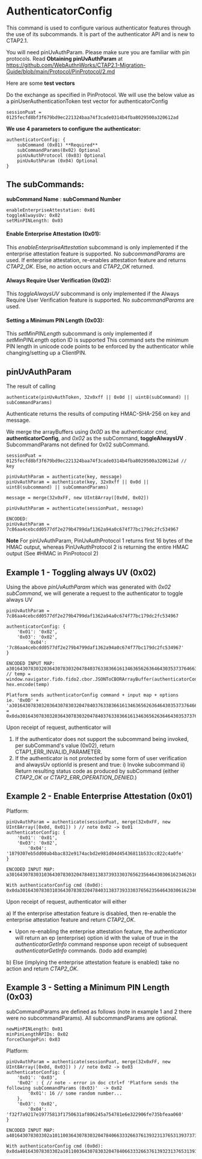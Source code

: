 # AuthenticatorConfig

This command is used to configure various authenticator features through the use of its subcommands. It is part of the authenticator API and is new to CTAP2.1. 

You will need pinUvAuthParam. Please make sure you are familiar with pin protocols. Read **Obtaining pinUvAuthParam** at https://github.com/WebAuthnWorks/CTAP2.1-Migration-Guide/blob/main/Protocol/PinProtocol/2.md

Here are some **test vectors**

Do the exchange as specified in PinProtocol. We will use the below value as a pinUserAuthenticationToken test vector for authenticatorConfig
```
sessionPuat = 0125fecfd8bf3f679bd9ec221324baa74f3cade0314b4fba8029500a320612ad
```

**We use 4 parameters to configure the authenticator:**
```
authenticatorConfig: {
	subCommand (0x01) **Required**
	subCommandParams(0x02) Optional
	pinUvAuthProtocol (0x03) Optional
	pinUvAuthParam (0x04) Optional
}
```

## The subCommands:

**subCommand Name** : **subCommand Number**
```
enableEnterpriseAttestation: 0x01
toggleAlwaysUv: 0x02
setMinPINLength: 0x03
```

#### Enable Enterprise Attestation (0x01):
This *enableEnterpriseAttestation* subcommand is only implemented if the enterprise attestation feature is supported. No *subcommandParams* are used.
If enterprise attestation, re-enables attestation feature and returns _CTAP2_OK_. Else, no action occurs and _CTAP2_OK_ returned.

#### Always Require User Verification (0x02):
This *toggleAlwaysUV* subcommand is only implemented if the Always Require User Verification feature is supported. No *subcommandParams* are used.

#### Setting a Minimum PIN Length (0x03):
This *setMinPINLength* subcommand is only implemented if _setMinPINLength_ option ID is supported
This command sets the minimum PIN length in unicode code points to be enforced by the authenticator while changing/setting up a ClientPIN.


## pinUvAuthParam
The result of calling 
```
authenticate(pinUvAuthToken, 32x0xff || 0x0d || uint8(subCommand) || subCommandParams)
```


Authenticate returns the results of computing HMAC-SHA-256 on key and message.

We merge the arrayBuffers using _0x0D_ as the authenticator cmd, **authenticatorConfig**, and _0x02_ as the subCommand, **toggleAlwaysUV** . SubcommandParams not defined for 0x02 subCommand.

```
sessionPuat = 0125fecfd8bf3f679bd9ec221324baa74f3cade0314b4fba8029500a320612ad // key 

pinUvAuthParam = authenticate(key, message)
pinUvAuthParam = authenticate(key, 32x0xff || 0x0d || uint8(subcommand) || subCommandParams)

message = merge(32x0xFF, new UInt8Array([0x0d, 0x02]) 

pinUvAuthParam = authenticate(sessionPuat, message)

ENCODED:
pinUvAuthParam = 7c86aa4cebcdd0577df2e279b4799daf1362a94a0c674f77bc179dc2fc534967
```

**Note**
For pinUvAuthParam, PinUvAuthProtocol 1 returns first 16 bytes of the HMAC output, whereas PinUvAuthProtocol 2 is returning the entire HMAC output (See #HMAC in PinProtocol 2)

## Example 1 - Toggling always UV (0x02)
Using the above *pinUvAuthParam* which was generated with *0x02 subCommand*, we will generate a request to the authenticator to toggle always UV

```
pinUvAuthParam = 7c86aa4cebcdd0577df2e279b4799daf1362a94a0c674f77bc179dc2fc534967

authenticatorConfig: {
	'0x01': '0x02',
	'0x03': '0x02',
    	'0x04': '7c86aa4cebcdd0577df2e279b4799daf1362a94a0c674f77bc179dc2fc534967'
}

ENCODED INPUT MAP:
a301643078303203643078303204784037633836616134636562636464303537376466326532373962343739396461663133363261393461306336373466373762633137396463326663353334393637
// temp = window.navigator.fido.fido2.cbor.JSONToCBORArrayBuffer(authenticatorConfig); hex.encode(temp)

Platform sends authenticatorConfig command + input map + options
ie. '0x0D' + 'a301643078303203643078303204784037633836616134636562636464303537376466326532373962343739396461663133363261393461306336373466373762633137396463326663353334393637'
= 0x0da301643078303203643078303204784037633836616134636562636464303537376466326532373962343739396461663133363261393461306336373466373762633137396463326663353334393637
```

Upon receipt of request, authenticator will
1. If the authenticator does not support the subcommand being invoked, per subCommand's value (0x02), return
CTAP1_ERR_INVALID_PARAMETER.
2. If the authenticator is not protected by some form of user verification and alwaysUv optionId is present and true:
	i) Invoke subcommand
	ii) Return resulting status code as produced by subCommand (either _CTAP2_OK_ or _CTAP2_ERR_OPERATION_DENIED._)
	
## Example 2 - Enable Enterprise Attestation (0x01)
Platform:
```
pinUvAuthParam = authenticate(sessionPuat, merge(32x0xFF, new UInt8Array([0x0d, 0x01]) ) // note 0x02 -> 0x01
authenticatorConfig: {
	'0x01': '0x01',
	'0x03': '0x02',
    	'0x04': '1879307eb5dd00ab4bac832e9174acbd2e981d04d45436811b533cc822c4a0fe'
}

ENCODED INPUT MAP:
a301643078303103643078303204784031383739333037656235646430306162346261633833326539313734616362643265393831643034643435343336383131623533336363383232633461306665

With authenticatorConfig cmd (0x0d):
0x0da301643078303103643078303204784031383739333037656235646430306162346261633833326539313734616362643265393831643034643435343336383131623533336363383232633461306665
```

Upon receipt of request, authenticator will either

a) If the enterprise attestation feature is disabled, then re-enable the enterprise attestation feature and return _CTAP2_OK_.
- Upon re-enabling the enterprise attestation feature, the authenticator will return an ep (enterprise) option id with
the value of true in the _authenticatorGetInfo_ command response upon receipt of subsequent
_authenticatorGetInfo_ commands. (todo add example)

b)  Else (implying the enterprise attestation feature is enabled) take no action and return _CTAP2_OK_.


## Example 3 - Setting a Minimum PIN Length (0x03)
subCommandParams are defined as follows (note in example 1 and 2 there were no subcommandParams). All subcommandParams are optional.
```
newMinPINLength: 0x01
minPinLengthRPIDs: 0x02
forceChangePin: 0x03
```

Platform:
```
pinUvAuthParam = authenticate(sessionPuat, merge(32x0xFF, new UInt8Array([0x0d, 0x03]) ) // note 0x02 -> 0x03
authenticatorConfig: {
	'0x01': '0x03',
	'0x02' : { // note - error in doc ctrl+f 'Platform sends the following subCommandParams (0x03)'  -> 0x02
		'0x01': 16 // some random number...
	},
	'0x03': '0x02',
    	'0x04': 'f32f7a9217e19775813f1750631af806245a754781e6e322906fe735bfeaa060'
}

ENCODED INPUT MAP:
a401643078303302a1011003643078303204784066333266376139323137653139373735383133663137353036333161663830363234356137353437383165366533323239303666653733356266656161303630

With authenticatorConfig cmd (0x0d):
0x0da401643078303302a1011003643078303204784066333266376139323137653139373735383133663137353036333161663830363234356137353437383165366533323239303666653733356266656161303630
```

